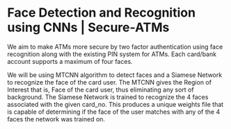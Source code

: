 # Face Detection and Recognition using CNNs | Secure-ATMs
We aim to make ATMs more secure by two factor authentication using face recognition along with the existing
PIN system for ATMs.
Each card/bank account supports a maximum of four faces.

We will be using MTCNN algorithm to detect faces and a Siamese Network to recognize the face of the card user.
The MTCNN gives the Region of Interest that is, Face of the card user, thus eliminating any sort of background.
The Siamese Network is trained to recognize the 4 faces associated with the given card_no.
This produces a unique weights file that is capable of determining if the face of the user matches
with any of the 4 faces the network was trained on.
